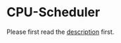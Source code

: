 # CPU-Scheduler
Please first read the [description](https://github.com/enfurars/CPU-Scheduler/blob/main/Project-Description.pdf) first.
